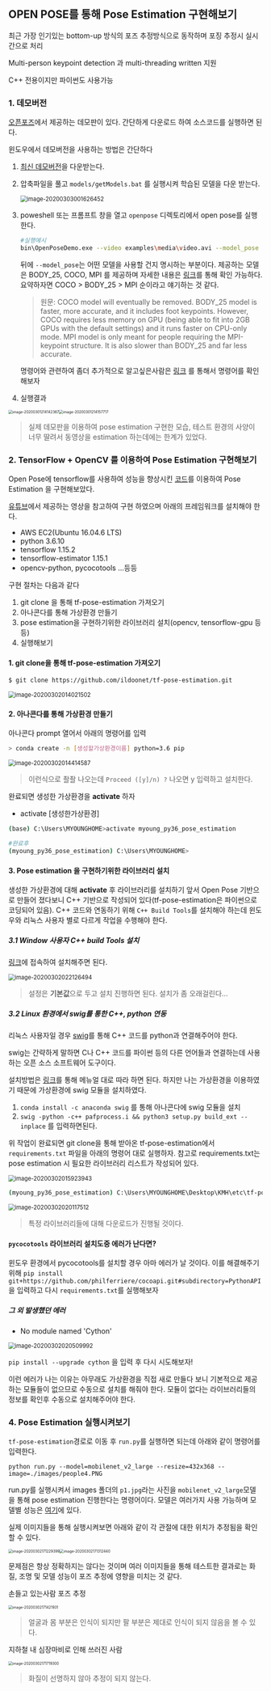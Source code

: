 ## OPEN POSE를 통해 Pose Estimation 구현해보기

최근 가장 인기있는 bottom-up 방식의 포즈 추정방식으로 동작하며 포징 추정시 실시간으로 처리

Multi-person keypoint detection 과 multi-threading written 지원

C++ 전용이지만 파이썬도 사용가능



### 1. 데모버전

[오픈포즈](https://github.com/CMU-Perceptual-Computing-Lab/openpose)에서 제공하는 데모판이 있다. 간단하게 다운로드 하여 소스코드를 실행하면 된다.

윈도우에서 데모버전을 사용하는 방법은 간단하다

1. [최신 데모버전](https://github.com/CMU-Perceptual-Computing-Lab/openpose/releases)을 다운받는다.

2. 압축파일을 풀고 `models/getModels.bat` 를 실행시켜 학습된 모델을 다운 받는다.

   <img src="images/[Hands_on]Pose_estimation/image-20200303001626452.png" alt="image-20200303001626452" style="zoom:80%;" />

3. poweshell 또는 프롬프트 창을 열고 `openpose` 디렉토리에서 open pose를 실행한다.

   ```bash
   #실행예시
   bin\OpenPoseDemo.exe --video examples\media\video.avi --model_pose COCO
   ```
   뒤에 `--model_pose`는 어떤 모델을 사용할 건지 명시하는 부분이다. 제공하는 모델은 BODY_25, COCO, MPI 를 제공하며 자세한 내용은 [링크](https://github.com/CMU-Perceptual-Computing-Lab/openpose/blob/master/doc/faq.md#difference-between-body_25-vs-coco-vs-mpi)를 통해 확인 가능하다. 요약하자면 COCO > BODY_25 > MPI 순이라고 얘기하는 것 같다. 
   
   > 원문: COCO model will eventually be removed. BODY_25 model is faster, more accurate, and it includes foot keypoints. However, COCO requires less memory on GPU (being able to fit into 2GB GPUs with the default settings) and it runs faster on CPU-only mode. MPI model is only meant for people requiring the MPI-keypoint structure. It is also slower than BODY_25 and far less accurate.


   명령어와 관련하여 좀더 추가적으로 알고싶은사람은 [링크](https://github.com/CMU-Perceptual-Computing-Lab/openpose/blob/master/doc/demo_overview.md#main-flags) 를 통해서 명령어를 확인해보자





4. 실행결과

<img src="images/Pose_Estimation/image-20200301214142367.png" alt="image-20200301214142367" style="zoom:50%;" /><img src="images/Pose_Estimation/image-20200301214157717.png" alt="image-20200301214157717" style="zoom:50%;" />

> 실제 데모판을 이용하여 pose estimation 구현한 모습, 테스트 환경의 사양이 너무 딸려서 동영상을 estimation 하는데에는 한계가 있었다.







### 2. TensorFlow + OpenCV 를 이용하여 Pose Estimation 구현해보기

Open Pose에 tensorflow를 사용하여 성능을 향상시킨 [코드](https://github.com/ildoonet/tf-pose-estimation)를 이용하여 Pose Estimation 을 구현해보았다.

[유튜브](https://www.youtube.com/watch?v=nUjGLjOmF7o)에서 제공하는 영상을 참고하여 구현 하였으며 아래의 프레임워크를 설치해야 한다.

- AWS EC2(Ubuntu 16.04.6 LTS)
- python 3.6.10
- tensorflow 1.15.2
- tensorflow-estimator 1.15.1
- opencv-python, pycocotools ...등등



구현 절차는 다음과 같다

1. git clone 을 통해 tf-pose-estimation 가져오기
2. 아나콘다를 통해 가상환경 만들기
3. pose estimation을 구현하기위한 라이브러리 설치(opencv, tensorflow-gpu 등등)
4. 실행해보기

#### 1. git clone을 통해 tf-pose-estimation 가져오기

```bash
$ git clone https://github.com/ildoonet/tf-pose-estimation.git
```

<img src="images/Pose_Estimation/image-20200302014021502.png" alt="image-20200302014021502" style="zoom:80%;" />



#### 2. 아나콘다를 통해 가상환경 만들기

아나콘다 prompt 열어서 아래의 명령어를 입력

```bash
> conda create -n [생성할가상환경이름] python=3.6 pip
```

<img src="images/Pose_Estimation/image-20200302014414587.png" alt="image-20200302014414587" style="zoom:80%;" />

> 이런식으로 좔좔 나오는데 `Proceed ([y]/n) ?` 나오면 y 입력하고 설치한다.



완료되면 생성한 가상환경을 **activate** 하자

- activate [생성한가상환경]

```bash
(base) C:\Users\MYOUNGHOME>activate myoung_py36_pose_estimation

#완료후
(myoung_py36_pose_estimation) C:\Users\MYOUNGHOME>
```





#### 3. Pose estimation 을 구현하기위한 라이브러리 설치

생성한 가상환경에 대해 **activate** 후 라이브러리를 설치하기 앞서 Open Pose 기반으로 만들어 졌다보니 C++ 기반으로 작성되어 있다(tf-pose-estimation은 파이썬으로 코딩되어 있음).  C++ 코드와  연동하기 위해 `C++ Build Tools`를 설치해야 하는데 윈도우와 리눅스 사용자 별로 다르게 작업을 수행해야 한다.

##### 3.1 Window 사용자 C++ build Tools 설치

[링크](https://go.microsoft.com/fwlink/?LinkId=691126)에 접속하여 설치해주면 된다.

<img src="images/Pose_Estimation/image-20200302022126494.png" alt="image-20200302022126494" style="zoom:80%;" />

> 설정은 **기본값**으로 두고 설치 진행하면 된다. 설치가 좀 오래걸린다...



##### 3.2 Linux 환경에서 swig를 통한 C++, python 연동

리눅스 사용자일 경우 [swig](https://ko.wikipedia.org/wiki/SWIG)를 통해 C++ 코드를 python과 연결해주어야 한다.

swig는 간략하게 말하면 C나 C++ 코드를 파이썬 등의 다른 언어들과 연결하는데 사용하는 오픈 소스 소프트웨어 도구이다.

설치방법은 [링크](https://github.com/ildoonet/tf-pose-estimation/tree/master/tf_pose/pafprocess)를 통해 메뉴얼 대로 따라 하면 된다. 하지만 나는 가상환경을 이용하였기 때문에 가상환경에 swig 모듈을 설치하였다.

1. `conda install -c anaconda swig` 를 통해 아나콘다에 swig 모듈을 설치
2. `swig -python -c++ pafprocess.i && python3 setup.py build_ext --inplace` 를 입력하면된다.



위 작업이 완료되면 git clone을 통해 받아온 tf-pose-estimation에서 `requirements.txt` 파일을 아래의 명령어 대로 실행하자. 참고로 requirements.txt는 pose estimation 시 필요한 라이브러리 리스트가 작성되어 있다.

<img src="images/Pose_Estimation/image-20200302015923943.png" alt="image-20200302015923943" style="zoom:80%;" />

```bash
(myoung_py36_pose_estimation) C:\Users\MYOUNGHOME\Desktop\KMH\etc\tf-pose-estimation>pip install -r requirements.txt
```

<img src="images/Pose_Estimation/image-20200302020117512.png" alt="image-20200302020117512" style="zoom:80%;" />

>  특정 라이브러리들에 대해 다운로드가 진행될 것이다.



#### `pycocotools` 라이브러리 설치도중 에러가 난다면?

윈도우 환경에서 pycocotools를 설치할 경우 아마 에러가 날 것이다. 이를 해결해주기 위해  `pip install git+https://github.com/philferriere/cocoapi.git#subdirectory=PythonAPI `을 입력하고 다시  `requirements.txt`를 실행해보자



##### 그 외 발생했던 에러

- No module named 'Cython'

<img src="images/Pose_Estimation/image-20200302020509992.png" alt="image-20200302020509992" style="zoom:80%;" />

`pip install --upgrade cython` 을 입력 후 다시 시도해보자!

이런 에러가 나는 이유는 아무래도 가상환경을 직접 새로 만들다 보니 기본적으로 제공하는 모듈들이 없으므로 수동으로 설치를 해줘야 한다. 모듈이 없다는 라이브러리들의 정보를 확인후 수동으로 설치해주어야 한다.  





### 4. Pose Estimation 실행시켜보기

`tf-pose-estimation`경로로 이동 후 `run.py`를 실행하면 되는데 아래와 같이 명령어를 입력한다.

```
python run.py --model=mobilenet_v2_large --resize=432x368 --image=./images/people4.PNG
```

run.py를 실행시켜서 images 폴더의 `p1.jpg`라는 사진을 `mobilenet_v2_large`모델을 통해 pose estimation 진행한다는 명령어이다. 모델은 여러가지 사용 가능하며 모델별 성능은 [여기](https://github.com/ildoonet/tf-pose-estimation/blob/master/etcs/experiments.md)에 있다.

실제 이미지들을 통해 실행시켜보면 아래와 같이 각 관절에 대한 위치가 추정됨을 확인할 수 있다.

<img src="images/[Hands_on]Pose_estimation/image-20200302171229399.png" alt="image-20200302171229399" style="zoom:50%;" /><img src="images/[Hands_on]Pose_estimation/image-20200302171312440.png" alt="image-20200302171312440" style="zoom:50%;" />



문제점은 항상 정확하지는 않다는 것이며 여러 이미지들을 통해 테스트한 결과로는 화질, 조명 및 모델 성능이 포즈 추정에 영향을 미치는 것 같다.

손들고 있는사람 포즈 추정

<img src="images/[Hands_on]Pose_estimation/image-20200302171421931.png" alt="image-20200302171421931" style="zoom:50%;" />

> 얼굴과 몸 부분은 인식이 되지만 팔 부분은 제대로 인식이 되지 않음을 볼 수 있다.



지하철 내 심장마비로 인해 쓰러진 사람

<img src="images/[Hands_on]Pose_estimation/image-20200302171719300.png" alt="image-20200302171719300" style="zoom:50%;" />

> 화질이 선명하지 않아 추정이 되지 않는다.